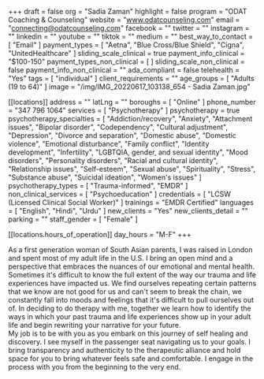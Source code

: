 +++
draft = false
org = "Sadia Zaman"
highlight = false
program = "ODAT Coaching & Counseling"
website = "www.odatcounseling.com"
email = "connecting@odatcounseling.com"
facebook = ""
twitter = ""
instagram = ""
linkedin = ""
youtube = ""
tiktok = ""
medium = ""
best_way_to_contact = [ "Email" ]
payment_types = [
  "Aetna",
  "Blue Cross/Blue Shield",
  "Cigna",
  "UnitedHealthcare"
]
sliding_scale_clinical = true
payment_info_clinical = "$100-150"
payment_types_non_clinical = [ ]
sliding_scale_non_clinical = false
payment_info_non_clinical = ""
ada_compliant = false
telehealth = "Yes"
tags = [ "individual" ]
client_requirements = ""
age_groups = [ "Adults (19 to 64)" ]
image = "/img/IMG_20220617_103138_654 - Sadia Zaman.jpg"

[[locations]]
address = ""
latLng = ""
boroughs = [ "Online" ]
phone_number = "347 796 1064"
services = [ "Psychotherapy" ]
psychotherapy = true
psychotherapy_specialties = [
  "Addiction/recovery",
  "Anxiety",
  "Attachment issues",
  "Bipolar disorder",
  "Codependency",
  "Cultural adjustment",
  "Depression",
  "Divorce and separation",
  "Domestic abuse",
  "Domestic violence",
  "Emotional disturbance",
  "Family conflict",
  "Identity development",
  "Infertility",
  "LGBTQIA, gender, and sexual identity",
  "Mood disorders",
  "Personality disorders",
  "Racial and cultural identity",
  "Relationship issues",
  "Self-esteem",
  "Sexual abuse",
  "Spirituality",
  "Stress",
  "Substance abuse",
  "Suicidal ideation",
  "Women's issues"
]
psychotherapy_types = [ "Trauma-informed", "EMDR" ]
non_clinical_services = [ "Psychoeducation" ]
credentials = [ "LCSW (Licensed Clinical Social Worker)" ]
trainings = "EMDR Certified"
languages = [ "English", "Hindi", "Urdu" ]
new_clients = "Yes"
new_clients_detail = ""
parking = ""
staff_gender = [ "Female" ]

  [[locations.hours_of_operation]]
  day_hours = "M-F"
+++

As a first generation woman of South Asian parents, I was raised in London and spent most of my adult life in the U.S. I bring an open mind and a perspective that embraces the nuances of our emotional and mental health. <br>
Sometimes it's difficult to know the full extent of the way our trauma and life experiences have impacted us. We find ourselves repeating certain patterns that we know are not good for us and can't seem to break the chain, we constantly fall into moods and feelings that it's difficult to pull ourselves out of. In deciding to do therapy with me, together we learn how to identify the ways in which your past trauma and life experiences show up in your adult life and begin rewriting your narrative for your future. <br>
My job is to be with you as you embark on this journey of self healing and discovery. I see myself in the passenger seat navigating us to your goals. I bring transparency and authenticity to the therapeutic alliance and hold space for you to bring whatever feels safe and comfortable. I engage in the process with you from the beginning to the very end. <br>
